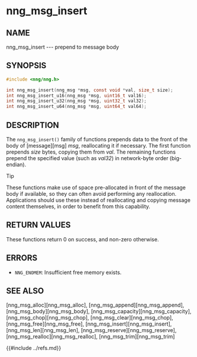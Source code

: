 # nng_msg_insert

## NAME

nng_msg_insert --- prepend to message body

## SYNOPSIS

```c
#include <nng/nng.h>

int nng_msg_insert(nng_msg *msg, const void *val, size_t size);
int nng_msg_insert_u16(nng_msg *msg, uint16_t val16);
int nng_msg_insert_u32(nng_msg *msg, uint32_t val32);
int nng_msg_insert_u64(nng_msg *msg, uint64_t val64);
```

## DESCRIPTION

The `nng_msg_insert()` family of functions prepends data to
the front of the body of [message][msg] _msg_, reallocating it if necessary.
The first function prepends _size_ bytes, copying them from _val_.
The remaining functions prepend the specified value (such as _val32_)
in network-byte order (big-endian).

> [!TIP]
> These functions make use of space pre-allocated in front of the
> message body if available, so they can often avoid performing any reallocation.
> Applications should use these instead of reallocating and copying message
> content themselves, in order to benefit from this capability.

## RETURN VALUES

These functions return 0 on success, and non-zero otherwise.

## ERRORS

- `NNG_ENOMEM`: Insufficient free memory exists.

## SEE ALSO

[nng_msg_alloc][nng_msg_alloc],
[nng_msg_append][nng_msg_append],
[nng_msg_body][nng_msg_body],
[nng_msg_capacity][nng_msg_capacity],
[nng_msg_chop][nng_msg_chop],
[nng_msg_clear][nng_msg_chop],
[nng_msg_free][nng_msg_free],
[nng_msg_insert][nng_msg_insert],
[nng_msg_len][nng_msg_len],
[nng_msg_reserve][nng_msg_reserve],
[nng_msg_realloc][nng_msg_realloc],
[nng_msg_trim][nng_msg_trim]

{{#include ../refs.md}}

